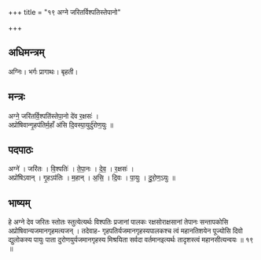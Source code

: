 +++
title = "१९ अग्ने जरितर्विश्पतिस्तेपानो"

+++
## अधिमन्त्रम्
अग्निः। भर्गः प्रागाथः। बृहती।

## मन्त्रः
अग्ने॒ जरि॑तर्वि॒श्पति॑स्तेपा॒नो दे॑व र॒क्षसः॑ ।  
अप्रो॑षिवान्गृ॒हप॑तिर्म॒हाँ अ॑सि दि॒वस्पा॒युर्दु॑रोण॒युः ॥

## पदपाठः
अग्ने॑ । जरि॑तः । वि॒श्पतिः॑ । ते॒पा॒नः । दे॒व॒ । र॒क्षसः॑ ।  
अप्रो॑षिऽवान् । गृ॒हऽप॑तिः । म॒हान् । अ॒सि॒ । दि॒वः । पा॒युः । दु॒रो॒ण॒ऽयुः ॥

## भाष्यम्
हे अग्ने देव जरितः स्तोतः स्तुत्येत्यर्थः विश्पतिः प्रजानां पालकः रक्षसोराक्षसानां तेपानः सन्तापकोसि अप्रोषिवान्यजमानगृहमत्यजन् । तदेवाह- गृहपतिर्यजमानगृहस्यपालकश्च त्वं महानतिशयेन पूज्योसि दिवो द्युलोकस्य पायुः पाता दुरोणयुर्यजमानगृहस्य मिश्रयिता सर्वदा वर्तमानइत्यर्थः तादृशस्त्वं महानसीत्यन्वयः ॥ १९ ॥